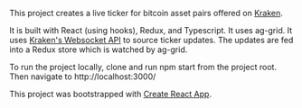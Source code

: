 This project creates a live ticker for bitcoin asset pairs offered on [Kraken](https://www.kraken.com/).

It is built with React (using hooks), Redux, and Typescript. It uses ag-grid. It uses [Kraken's Websocket API](https://docs.kraken.com/websockets/) to source ticker updates. The updates are fed into a Redux store which is watched by ag-grid.

To run the project locally, clone and run npm start from the project root. Then navigate to http://localhost:3000/

This project was bootstrapped with [Create React App](https://github.com/facebook/create-react-app).